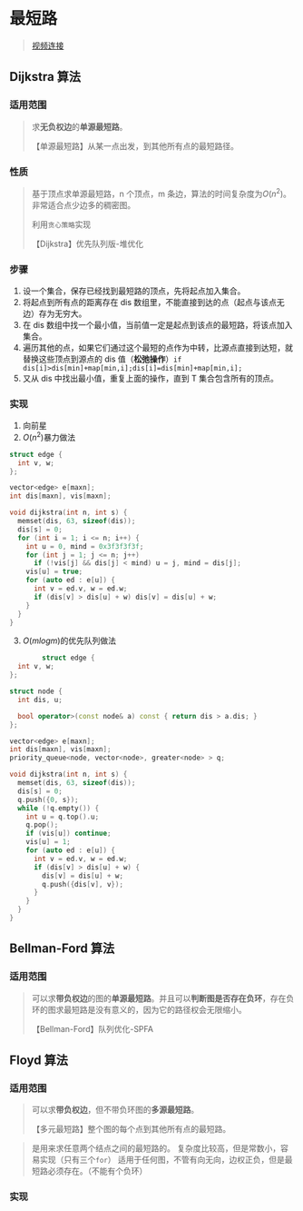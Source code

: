 # 最短路

> [视频连接](https://www.bilibili.com/video/BV1aA4y197FP/?spm_id_from=333.337.search-card.all.click&vd_source=43c7ed6468d0a8ef142fdf57a192e4ce)

## Dijkstra 算法

### 适用范围

> 求**无负权边**的**单源最短路**。
>
> 【单源最短路】从某一点出发，到其他所有点的最短路径。

### 性质

> 基于顶点求单源最短路，n 个顶点，m 条边，算法的时间复杂度为$O(n^2)$。非常适合点少边多的稠密图。
>
> 利用`贪心策略`实现
>
> 【Dijkstra】优先队列版-堆优化

### 步骤

1. 设一个集合，保存已经找到最短路的顶点，先将起点加入集合。
2. 将起点到所有点的距离存在 dis 数组里，不能直接到达的点（起点与该点无边）存为无穷大。
3. 在 dis 数组中找一个最小值，当前值一定是起点到该点的最短路，将该点加入集合。
4. 遍历其他的点，如果它们通过这个最短的点作为中转，比源点直接到达短，就替换这些顶点到源点的 dis 值（**松弛操作**）`if dis[i]>dis[min]+map[min,i];dis[i]=dis[min]+map[min,i];`
5. 又从 dis 中找出最小值，重复上面的操作，直到 T 集合包含所有的顶点。

### 实现

1. 向前星
2. $O(n^2)$暴力做法

```cpp
struct edge {
  int v, w;
};

vector<edge> e[maxn];
int dis[maxn], vis[maxn];

void dijkstra(int n, int s) {
  memset(dis, 63, sizeof(dis));
  dis[s] = 0;
  for (int i = 1; i <= n; i++) {
    int u = 0, mind = 0x3f3f3f3f;
    for (int j = 1; j <= n; j++)
      if (!vis[j] && dis[j] < mind) u = j, mind = dis[j];
    vis[u] = true;
    for (auto ed : e[u]) {
      int v = ed.v, w = ed.w;
      if (dis[v] > dis[u] + w) dis[v] = dis[u] + w;
    }
  }
}
```

3. $O(mlogm)$的优先队列做法

```cpp
        struct edge {
  int v, w;
};

struct node {
  int dis, u;

  bool operator>(const node& a) const { return dis > a.dis; }
};

vector<edge> e[maxn];
int dis[maxn], vis[maxn];
priority_queue<node, vector<node>, greater<node> > q;

void dijkstra(int n, int s) {
  memset(dis, 63, sizeof(dis));
  dis[s] = 0;
  q.push({0, s});
  while (!q.empty()) {
    int u = q.top().u;
    q.pop();
    if (vis[u]) continue;
    vis[u] = 1;
    for (auto ed : e[u]) {
      int v = ed.v, w = ed.w;
      if (dis[v] > dis[u] + w) {
        dis[v] = dis[u] + w;
        q.push({dis[v], v});
      }
    }
  }
}
```

## Bellman-Ford 算法

### 适用范围

> 可以求**带负权边**的图的**单源最短路**。并且可以**判断图是否存在负环**，存在负环的图求最短路是没有意义的，因为它的路径权会无限缩小。
>
> 【Bellman-Ford】队列优化-SPFA

## Floyd 算法

### 适用范围

> 可以求**带负权边**，但不带负环图的**多源最短路**。
>
> 【多元最短路】整个图的每个点到其他所有点的最短路。

> 是用来求任意两个结点之间的最短路的。
> 复杂度比较高，但是常数小，容易实现（只有三个`for`）
> 适用于任何图，不管有向无向，边权正负，但是最短路必须存在。（不能有个负环）

### 实现
